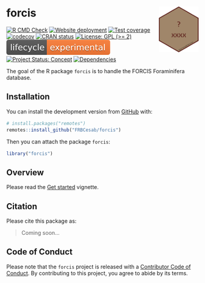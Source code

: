 
<!-- README.md is generated from README.Rmd. Please edit that file -->

# forcis <img src="man/figures/hexsticker.png" height="120" align="right"/>

<!-- badges: start -->

[![R CMD
Check](https://github.com/FRBCesab/forcis/actions/workflows/R-CMD-check.yaml/badge.svg)](https://github.com/FRBCesab/forcis/actions/workflows/R-CMD-check.yaml)
[![Website
deployment](https://github.com/FRBCesab/forcis/actions/workflows/pkgdown.yaml/badge.svg)](https://github.com/FRBCesab/forcis/actions/workflows/pkgdown.yaml)
[![Test
coverage](https://github.com/FRBCesab/forcis/actions/workflows/test-coverage.yaml/badge.svg)](https://github.com/FRBCesab/forcis/actions/workflows/test-coverage.yaml)
[![codecov](https://codecov.io/gh/FRBCesab/forcis/branch/master/graph/badge.svg)](https://codecov.io/gh/FRBCesab/forcis)
[![CRAN
status](https://www.r-pkg.org/badges/version/forcis)](https://CRAN.R-project.org/package=forcis)
[![License: GPL (>=
2)](https://img.shields.io/badge/License-GPL%20%28%3E%3D%202%29-blue.svg)](https://choosealicense.com/licenses/gpl-2.0/)
[![LifeCycle](man/figures/lifecycle/lifecycle-experimental.svg)](https://lifecycle.r-lib.org/articles/stages.html#experimental)
[![Project Status:
Concept](https://www.repostatus.org/badges/latest/concept.svg)](https://www.repostatus.org/#concept)
[![Dependencies](https://img.shields.io/badge/dependencies-0/0-brightgreen?style=flat)](#)
<!-- badges: end -->

The goal of the R package `forcis` is to handle the FORCIS Foraminifera
database.

## Installation

You can install the development version from
[GitHub](https://github.com/) with:

``` r
# install.packages("remotes")
remotes::install_github("FRBCesab/forcis")
```

Then you can attach the package `forcis`:

``` r
library("forcis")
```

## Overview

Please read the [Get
started](https://frbcesab.github.io/forcis/articles/forcis.html)
vignette.

## Citation

Please cite this package as:

> Coming soon…

## Code of Conduct

Please note that the `forcis` project is released with a [Contributor
Code of
Conduct](https://contributor-covenant.org/version/2/0/CODE_OF_CONDUCT.html).
By contributing to this project, you agree to abide by its terms.

